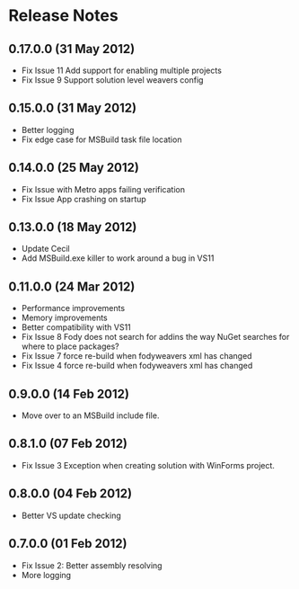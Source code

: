 # Release Notes

## 0.17.0.0 (31 May 2012)  

 * Fix Issue 11 Add support for enabling multiple projects 
 * Fix Issue 9	Support solution level weavers config

## 0.15.0.0 (31 May 2012)  

 * Better logging
 * Fix edge case for MSBuild task file location 

## 0.14.0.0 (25 May 2012)  

 * Fix Issue with Metro apps failing verification
 * Fix Issue App crashing on startup  

## 0.13.0.0 (18 May 2012)  

 * Update Cecil
 * Add MSBuild.exe killer to work around a bug in VS11

## 0.11.0.0 (24 Mar 2012)  

 * Performance improvements
 * Memory improvements
 * Better compatibility with VS11
 * Fix Issue 8 Fody does not search for addins the way NuGet searches for where to place packages?
 * Fix Issue 7 force re-build when fodyweavers xml has changed
 * Fix Issue 4 force re-build when fodyweavers xml has changed

## 0.9.0.0 (14 Feb 2012)  

 * Move over to an MSBuild include file.

## 0.8.1.0 (07 Feb 2012)  

 * Fix Issue 3 Exception when creating solution with WinForms project.

## 0.8.0.0 (04 Feb 2012)  

 * Better VS update checking

## 0.7.0.0 (01 Feb 2012)  

 * Fix Issue 2: Better assembly resolving
 * More logging